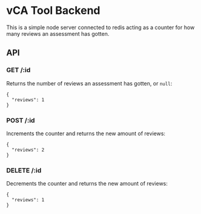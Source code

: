 # vCA Tool Backend

This is a simple node server connected to redis acting as a counter for how many reviews an assessment has gotten.

## API

### GET /:id

Returns the number of reviews an assessment has gotten, or `null`:

```
{
  "reviews": 1
}
```

### POST /:id

Increments the counter and returns the new amount of reviews:

```
{
  "reviews": 2
}
```

### DELETE /:id

Decrements the counter and returns the new amount of reviews:

```
{
  "reviews": 1
}
```
